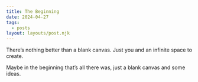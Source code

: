 ```yaml
---
title: The Beginning
date: 2024-04-27
tags:
  - posts
layout: layouts/post.njk
---
```


There’s nothing better than a blank canvas. Just you and an infinite space to create.

Maybe in the beginning that’s all there was, just a blank canvas and some ideas.

